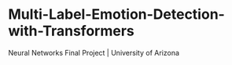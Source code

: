 # Multi-Label-Emotion-Detection-with-Transformers
Neural Networks Final Project | University of Arizona
